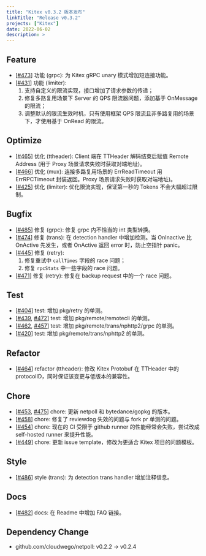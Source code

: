 ```yaml
---
title: "Kitex v0.3.2 版本发布"
linkTitle: "Release v0.3.2"
projects: ["Kitex"]
date: 2022-06-02
description: >
---
```


## Feature

- [[#473](https://github.com/cloudwego/kitex/pull/473)] 功能 (grpc): 为 Kitex gRPC unary 模式增加短连接功能。
- [[#431](https://github.com/cloudwego/kitex/pull/431)] 功能 (limiter):
  1. 支持自定义的限流实现，接口增加了请求参数的传递；
  2. 修复多路复用场景下 Server 的 QPS 限流器问题，添加基于 OnMessage 的限流；
  3. 调整默认的限流生效时机，只有使用框架 QPS 限流且非多路复用的场景下，才使用基于 OnRead 的限流。

## Optimize

- [[#465](https://github.com/cloudwego/kitex/pull/465)] 优化 (ttheader): Client 端在 TTHeader 解码结束后赋值 Remote Address (用于 Proxy 场景请求失败时获取对端地址)。
- [[#466](https://github.com/cloudwego/kitex/pull/466)] 优化 (mux): 连接多路复用场景的 ErrReadTimeout 用 ErrRPCTimeout 封装返回。Proxy 场景请求失败时获取对端地址)。
- [[#425](https://github.com/cloudwego/kitex/pull/425)] 优化 (limiter): 优化限流实现，保证第一秒的 Tokens 不会大幅超过限制。

## Bugfix

- [[#485](https://github.com/cloudwego/kitex/pull/485)] 修复 (grpc): 修复 grpc 内不恰当的 int 类型转换。
- [[#474](https://github.com/cloudwego/kitex/pull/474)] 修复 (trans): 在 detection handler 中增加检测。当 OnInactive 比 OnActive 先发生，或者 OnActive 返回 error 时，防止空指针 panic。
- [[#445](https://github.com/cloudwego/kitex/pull/445)] 修复 (retry):
  1. 修复重试中 `callTimes` 字段的 race 问题；
  2. 修复 `rpcStats` 中一些字段的 race 问题。
- [[#471](https://github.com/cloudwego/kitex/pull/471)] 修复 (retry): 修复在 backup request 中的一个 race 问题。

## Test

- [[#404](https://github.com/cloudwego/kitex/pull/404)] test: 增加 pkg/retry 的单测。
- [[#439](https://github.com/cloudwego/kitex/pull/439), [#472](https://github.com/cloudwego/kitex/pull/472)] test: 增加 pkg/remote/remotecli 的单测。
- [[#462](https://github.com/cloudwego/kitex/pull/462), [#457](https://github.com/cloudwego/kitex/pull/457)] test: 增加 pkg/remote/trans/nphttp2/grpc 的单测。
- [[#420](https://github.com/cloudwego/kitex/pull/420)] test: 增加 pkg/remote/trans/nphttp2 的单测。

## Refactor

- [[#464](https://github.com/cloudwego/kitex/pull/464)] refactor (ttheader): 修改 Kitex Protobuf 在 TTHeader 中的 protocolID，同时保证该变更与低版本的兼容性。

## Chore

- [[#453](https://github.com/cloudwego/kitex/pull/453), [#475](https://github.com/cloudwego/kitex/pull/475)] chore: 更新 netpoll 和 bytedance/gopkg 的版本。
- [[#458](https://github.com/cloudwego/kitex/pull/458)] chore: 修复了 reviewdog 失效的问题与 fork pr 单测的问题。
- [[#454](https://github.com/cloudwego/kitex/pull/454)] chore: 现在的 CI 受限于 github runner 的性能经常会失败，尝试改成 self-hosted runner 来提升性能。
- [[#449](https://github.com/cloudwego/kitex/pull/449)] chore: 更新 issue template，修改为更适合 Kitex 项目的问题模板。

## Style

- [[#486](https://github.com/cloudwego/kitex/pull/486)] style (trans): 为 detection trans handler 增加注释信息。

## Docs

- [[#482](https://github.com/cloudwego/kitex/pull/482)] docs: 在 Readme 中增加 FAQ 链接。

## Dependency Change

- github.com/cloudwego/netpoll: v0.2.2 -> v0.2.4
